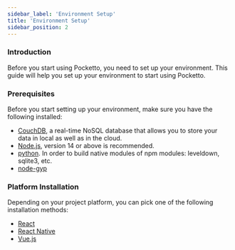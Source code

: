 ```yaml
---
sidebar_label: 'Environment Setup'
title: 'Environment Setup'
sidebar_position: 2
---
```


### Introduction

Before you start using Pocketto, you need to set up your environment. This guide will help you set up your environment to start using Pocketto.

### Prerequisites

Before you start setting up your environment, make sure you have the following installed:
- [CouchDB](https://couchdb.apache.org/#download), a real-time NoSQL database that allows you to store your data in local as well as in the cloud.
- [Node.js](https://nodejs.org/en/download/), version 14 or above is recommended.
- [python](https://www.python.org/downloads/). In order to build native modules of npm modules: leveldown, sqlite3, etc.
- [node-gyp](https://github.com/nodejs/node-gyp)

### Platform Installation

Depending on your project platform, you can pick one of the following installation methods:
- [React](/docs/installation/react)
- [React Native](/docs/installation/react-native)
- [Vue.js](/docs/installation/vue)
<!-- - [Node.js](node) -->
<!-- - [Bun](bun) -->
